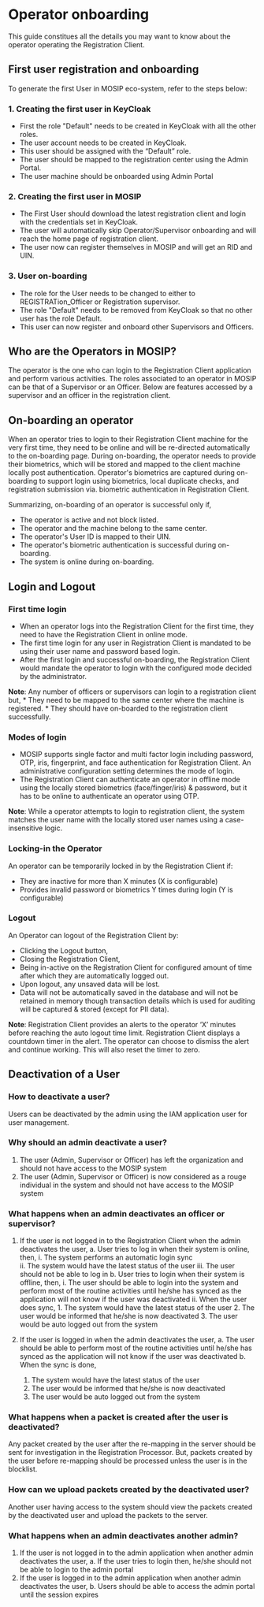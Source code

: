 # Operator onboarding 
This guide constitues all the details you may want to know about the operator operating the Registration Client.

## First user registration and onboarding

To generate the first User in MOSIP eco-system, refer to the steps below:

### 1.	Creating the first user in KeyCloak
*	First the role "Default" needs to be created in KeyCloak with all the other roles.
*	The user account needs to be created in KeyCloak.
*	This user should be assigned with the “Default” role.
*	The user should be mapped to the registration center using the Admin Portal.
*	The user machine should be onboarded using Admin Portal

### 2. Creating the first user in MOSIP
*	The First User should download the latest registration client and login with the credentials set in KeyCloak.
*	The user will automatically skip Operator/Supervisor onboarding and will reach the home page of registration client.
*	The user now can register themselves in MOSIP and will get an RID and UIN.

### 3. User on-boarding
*	The role for the User needs to be changed to either to REGISTRATion_Officer or Registration supervisor. 
*	The role "Default" needs to be removed from KeyCloak so that no other user has the role Default.   
*	This user can now register and onboard other Supervisors and Officers.

## Who are the Operators in MOSIP?
The operator is the one who can login to the Registration Client application and perform various activities. The roles associated to an operator in MOSIP can be that of a Supervisor or an Officer. Below are features accessed by a supervisor and an officer in the registration client.

## On-boarding an operator
When an operator tries to login to their Registration Client machine for the very first time, they need to be online and will be re-directed automatically to the on-boarding page. During on-boarding, the operator needs to provide their biometrics, which will be stored and mapped to the client machine locally post authentication.
Operator's biometrics are captured during on-boarding to support login using biometrics, local duplicate checks, and registration submission via. biometric authentication in Registration Client.

Summarizing, on-boarding of an operator is successful only if,
* The operator is active and not block listed.
*	The operator and the machine belong to the same center.
*	The operator's User ID is mapped to their UIN. 
*	The operator's biometric authentication is successful during on-boarding.
*	The system is online during on-boarding.

## Login and Logout

### First time login
* When an operator logs into the Registration Client for the first time, they need to have the Registration Client in online mode. 
* The first time login for any user in Registration Client is mandated to be using their user name and password based login. 
* After the first login and successful on-boarding, the Registration Client would mandate the operator to login with the configured mode decided by the administrator.

**Note**: Any number of officers or supervisors can login to a registration client but,
          * They need to be mapped to the same center where the machine is registered.
          * They should have on-boarded to the registration client successfully.
          
### Modes of login
* MOSIP supports single factor and multi factor login including password, OTP, iris, fingerprint, and face authentication for Registration Client. An administrative configuration setting determines the mode of login.
* The Registration Client can authenticate an operator in offline mode using the locally stored biometrics (face/finger/iris) & password, but it has to be online to authenticate an operator using OTP.

**Note**: While a operator attempts to login to registration client, the system matches the user name with the locally stored user names using a case-insensitive logic.

### Locking-in the Operator
An operator can be temporarily locked in by the Registration Client if:
* They are inactive for more than X minutes (X is configurable)
* Provides invalid password or biometrics Y times during login (Y is configurable)

### Logout
An Operator can logout of the Registration Client by:
* Clicking the Logout button, 
* Closing the Registration Client, 
* Being in-active on the Registration Client for configured amount of time after which they are automatically logged out.
* Upon logout, any unsaved data will be lost. 
* Data will not be automatically saved in the database and will not be retained in memory though transaction details which is used for auditing will be captured & stored (except for PII data).

**Note**: Registration Client provides an alerts to the operator ‘X’ minutes before reaching the auto logout time limit. Registration Client displays a countdown timer in the alert. The operator can choose to dismiss the alert and continue working. This will also reset the timer to zero.

## Deactivation of a User

### How to deactivate a user?
Users can be deactivated by the admin using the IAM application user for user management.

### Why should an admin deactivate a user?
1. The user (Admin, Supervisor or Officer) has left the organization and should not have access to the MOSIP system
2. The user (Admin, Supervisor or Officer) is now considered as a rouge individual in the system and should not have access to the MOSIP system

### What happens when an admin deactivates an officer or supervisor?
1. If the user is not logged in to the Registration Client when the admin deactivates the user,
 a. User tries to log in when their system is online, then, 
    i. The system performs an automatic login sync  
   ii. The system would have the latest status of the user
  iii. The user should not be able to log in
 b. User tries to login when their system is offline, then,
    i. The user should be able to login into the system and perform most of the routine activities until he/she has synced as the application will not know if the user was deactivated
   ii. When the user does sync,
       1. The system would have the latest status of the user
       2. The user would be informed that he/she is now deactivated
       3. The user would be auto logged out from the system

2. If the user is logged in when the admin deactivates the user,
  a. The user should be able to perform most of the routine activities until he/she has synced as the application will not know if the user was deactivated
  b. When the sync is done,
      1. The system would have the latest status of the user
      2. The user would be informed that he/she is now deactivated
      3. The user would be auto logged out from the system

### What happens when a packet is created after the user is deactivated?
Any packet created by the user after the re-mapping in the server should be sent for investigation in the Registration Processor. But, packets created by the user before re-mapping should be processed unless the user is in the blocklist.

### How can we upload packets created by the deactivated user?
Another user having access to the system should view the packets created by the deactivated user and upload the packets to the server.

### What happens when an admin deactivates another admin?
1. If the user is not logged in to the admin application when another admin deactivates the user,
   a. If the user tries to login then, he/she should not be able to login to the admin portal
2. If the user is logged in to the admin application when another admin deactivates the user,
   b. Users should be able to access the admin portal until the session expires


